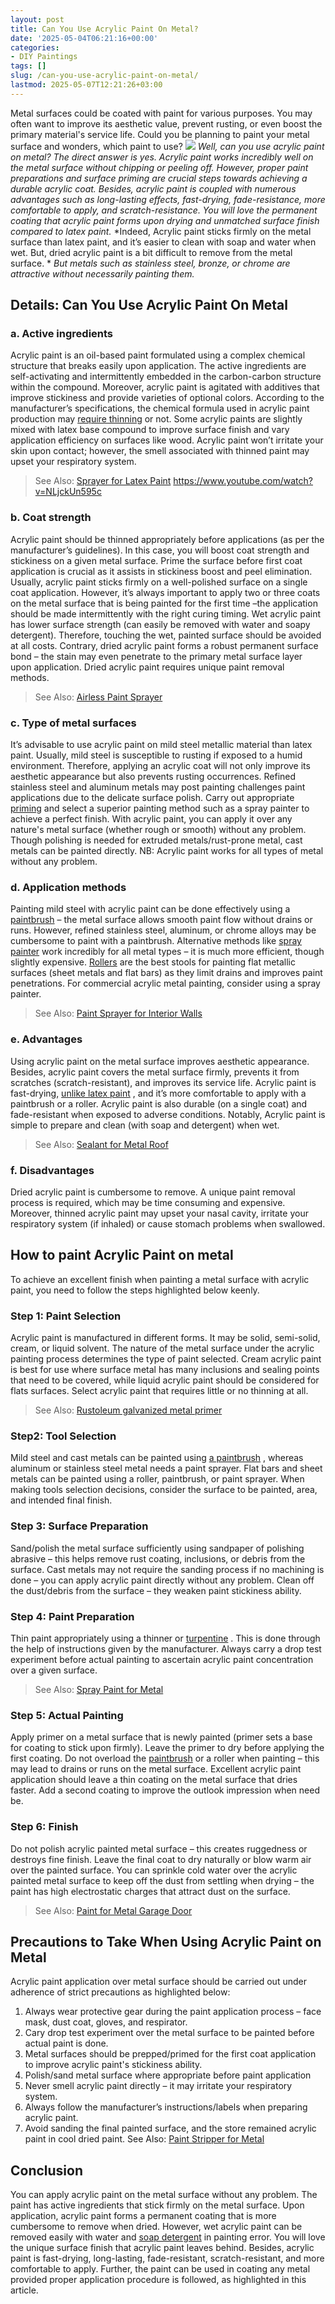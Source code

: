```yaml
---
layout: post
title: Can You Use Acrylic Paint On Metal?
date: '2025-05-04T06:21:16+00:00'
categories:
- DIY Paintings
tags: []
slug: /can-you-use-acrylic-paint-on-metal/
lastmod: 2025-05-07T12:21:26+03:00
---
```


Metal surfaces could be coated with paint for various purposes. You may often want to improve its aesthetic value, prevent rusting, or even boost the primary material's service life. Could you be planning to paint your metal surface and wonders, which paint to use?
![](/assets/img/12/Pest-Control.jpg)
*Well, can you use acrylic paint on metal? The direct answer is yes. Acrylic paint works incredibly well on the metal surface without chipping or peeling off. However, proper paint preparations and surface priming are crucial steps towards achieving a durable acrylic coat.*
*Besides, acrylic paint is coupled with numerous advantages such as long-lasting effects, fast-drying, fade-resistance, more comfortable to apply, and scratch-resistance. You will love the permanent coating that acrylic paint forms upon drying and unmatched surface finish compared to latex paint.*
*Indeed, Acrylic paint sticks firmly on the metal surface than latex paint, and it’s easier to clean with soap and water when wet. But, dried acrylic paint is a bit difficult to remove from the metal surface. *
*But metals such as stainless steel, bronze, or chrome are attractive without necessarily painting them.*
## Details: Can You Use Acrylic Paint On Metal
### a. Active ingredients
Acrylic paint is an oil-based paint formulated using a complex chemical structure that breaks easily upon application. The active ingredients are self-activating and intermittently embedded in the carbon-carbon structure within the compound.
Moreover, acrylic paint is agitated with additives that improve stickiness and provide varieties of optional colors. According to the manufacturer’s specifications, the chemical formula used in acrylic paint production may
[require thinning](https://pestpolicy.com/how-to-thin-acrylic-paint-for-airbrush/)
or not.
Some acrylic paints are slightly mixed with latex base compound to improve surface finish and vary application efficiency on surfaces like wood.
Acrylic paint won’t irritate your skin upon contact; however, the smell associated with thinned paint may upset your respiratory system.
> See Also:
> [Sprayer for Latex Paint](https://pestpolicy.com/best-sprayer-for-latex-paint/)
https://www.youtube.com/watch?v=NLjckUn595c
### b. Coat strength
Acrylic paint should be thinned appropriately before applications (as per the manufacturer’s guidelines). In this case, you will boost coat strength and stickiness on a given metal surface.
Prime the surface before first coat application is crucial as it assists in stickiness boost and peel elimination. Usually, acrylic paint sticks firmly on a well-polished surface on a single coat application.
However, it’s always important to apply two or three coats on the metal surface that is being painted for the first time –the application should be made intermittently with the right curing timing.
Wet acrylic paint has lower surface strength (can easily be removed with water and soapy detergent). Therefore, touching the wet, painted surface should be avoided at all costs. Contrary, dried acrylic paint forms a robust permanent surface bond – the stain may even penetrate to the primary metal surface layer upon application. Dried acrylic paint requires unique paint removal methods.
> See Also:
> [Airless Paint Sprayer](https://pestpolicy.com/best-airless-paint-sprayer/)
### c. Type of metal surfaces
It’s advisable to use acrylic paint on mild steel metallic material than latex paint. Usually, mild steel is susceptible to rusting if exposed to a humid environment. Therefore, applying an acrylic coat will not only improve its aesthetic appearance but also prevents rusting occurrences.
Refined stainless steel and aluminum metals may post painting challenges paint applications due to the delicate surface polish. Carry out appropriate
[priming](https://pestpolicy.com/best-oil-based-primer/)
and select a superior painting method such as a spray painter to achieve a perfect finish.
With acrylic paint, you can apply it over any nature's metal surface (whether rough or smooth) without any problem. Though polishing is needed for extruded metals/rust-prone metal, cast metals can be painted directly.
NB: Acrylic paint works for all types of metal without any problem.
### d. Application methods
Painting mild steel with acrylic paint can be done effectively using a
[paintbrush](https://www.amazon.com/dp/B07CB1Y7CN/?tag=p-policy-20)
– the metal surface allows smooth paint flow without drains or runs. However, refined stainless steel, aluminum, or chrome alloys may be cumbersome to paint with a paintbrush.
Alternative methods like
[spray painter](https://pestpolicy.com/best-paint-sprayer-for-doors/)
work incredibly for all metal types – it is much more efficient, though slightly expensive.
[Rollers](https://pestpolicy.com/best-paint-roller-to-hide-imperfections/)
are the best stools for painting flat metallic surfaces (sheet metals and flat bars) as they limit drains and improves paint penetrations.
For commercial acrylic metal painting, consider using a spray painter.
> See Also:
> [Paint Sprayer for Interior Walls](https://pestpolicy.com/best-paint-sprayer-for-interior-walls/)
### e. Advantages
Using acrylic paint on the metal surface improves aesthetic appearance. Besides, acrylic paint covers the metal surface firmly, prevents it from scratches (scratch-resistant), and improves its service life.
Acrylic paint is fast-drying,
[unlike latex paint](https://pestpolicy.com/latex-vs-acrylic-paint/)
, and it’s more comfortable to apply with a paintbrush or a roller. Acrylic paint is also durable (on a single coat) and fade-resistant when exposed to adverse conditions.
Notably, Acrylic paint is simple to prepare and clean (with soap and detergent) when wet.
> See Also:
> [Sealant for Metal Roof](https://pestpolicy.com/best-sealant-for-metal-roof/)
### f. Disadvantages
Dried acrylic paint is cumbersome to remove. A unique paint removal process is required, which may be time consuming and expensive.
Moreover, thinned acrylic paint may upset your nasal cavity, irritate your respiratory system (if inhaled) or cause stomach problems when swallowed.
## How to paint Acrylic Paint on metal
To achieve an excellent finish when painting a metal surface with acrylic paint, you need to follow the steps highlighted below keenly.
### Step 1: Paint Selection
Acrylic paint is manufactured in different forms. It may be solid, semi-solid, cream, or liquid solvent. The nature of the metal surface under the acrylic painting process determines the type of paint selected.
Cream acrylic paint is best for use where surface metal has many inclusions and sealing points that need to be covered, while liquid acrylic paint should be considered for flats surfaces.
Select acrylic paint that requires little or no thinning at all.
> See Also:
> [Rustoleum galvanized metal primer](https://pestpolicy.com/rustoleum-galvanized-metal-primer/)
### Step2: Tool Selection
Mild steel and cast metals can be painted using
[a paintbrush](https://pestpolicy.com/best-paint-brushes-for-oil-based-paint/)
, whereas aluminum or stainless steel metal needs a paint sprayer.
Flat bars and sheet metals can be painted using a roller, paintbrush, or paint sprayer. When making tools selection decisions, consider the surface to be painted, area, and intended final finish.
### Step 3: Surface Preparation
Sand/polish the metal surface sufficiently using sandpaper of polishing abrasive – this helps remove rust coating, inclusions, or debris from the surface.
Cast metals may not require the sanding process if no machining is done – you can apply acrylic paint directly without any problem. Clean off the dust/debris from the surface – they weaken paint stickiness ability.
### Step 4: Paint Preparation
Thin paint appropriately using a thinner or
[turpentine](https://www.amazon.com/dp/B000C02ADS/?tag=p-policy-20)
. This is done through the help of instructions given by the manufacturer.
Always carry a drop test experiment before actual painting to ascertain acrylic paint concentration over a given surface.
> See Also:
> [Spray Paint for Metal](https://pestpolicy.com/best-spray-paint-for-metal/)
### Step 5: Actual Painting
Apply primer on a metal surface that is newly painted (primer sets a base for coating to stick upon firmly). Leave the primer to dry before applying the first coating.
Do not overload the
[paintbrush](https://pestpolicy.com/best-paint-brushes-for-acrylic-painting/)
or a roller when painting – this may lead to drains or runs on the metal surface.
Excellent acrylic paint application should leave a thin coating on the metal surface that dries faster. Add a second coating to improve the outlook impression when need be.
### Step 6: Finish
Do not polish acrylic painted metal surface – this creates ruggedness or destroys fine finish. Leave the final coat to dry naturally or blow warm air over the painted surface.
You can sprinkle cold water over the acrylic painted metal surface to keep off the dust from settling when drying – the paint has high electrostatic charges that attract dust on the surface.
> See Also:
> [Paint for Metal Garage Door](https://pestpolicy.com/best-paint-for-metal-garage-door/)
## Precautions to Take When Using Acrylic Paint on Metal
Acrylic paint application over metal surface should be carried out under adherence of strict precautions as highlighted below:
1. Always wear protective gear during the paint application process – face mask, dust coat, gloves, and respirator.
2. Cary drop test experiment over the metal surface to be painted before actual paint is done.
3. Metal surfaces should be prepped/primed for the first coat application to improve acrylic paint's stickiness ability.
4. Polish/sand metal surface where appropriate before paint application
5. Never smell acrylic paint directly – it may irritate your respiratory system.
6. Always follow the manufacturer’s instructions/labels when preparing acrylic paint.
7. Avoid sanding the final painted surface, and the store remained acrylic paint in cool dried paint.
See Also:
[Paint Stripper for Metal](https://pestpolicy.com/best-paint-stripper-for-metal/)
## Conclusion
You can apply acrylic paint on the metal surface without any problem. The paint has active ingredients that stick firmly on the metal surface. Upon application, acrylic paint forms a permanent coating that is more cumbersome to remove when dried.
However, wet acrylic paint can be removed easily with water and
[soap detergent](https://www.amazon.com/dp/B07GWW54HL/?tag=p-policy-20)
in painting error. You will love the unique surface finish that acrylic paint leaves behind.
Besides, acrylic paint is fast-drying, long-lasting, fade-resistant, scratch-resistant, and more comfortable to apply. Further, the paint can be used in coating any metal provided proper application procedure is followed, as highlighted in this article.
